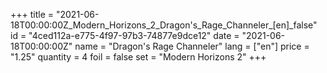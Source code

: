 +++
title = "2021-06-18T00:00:00Z_Modern_Horizons_2_Dragon's_Rage_Channeler_[en]_false"
id = "4ced112a-e775-4f97-97b3-74877e9dce12"
date = "2021-06-18T00:00:00Z"
name = "Dragon's Rage Channeler"
lang = ["en"]
price = "1.25"
quantity = 4
foil = false
set = "Modern Horizons 2"
+++
